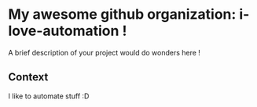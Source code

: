 # My awesome github organization: i-love-automation !

A brief description of your project would do wonders here !

## Context

I like to automate stuff :D
